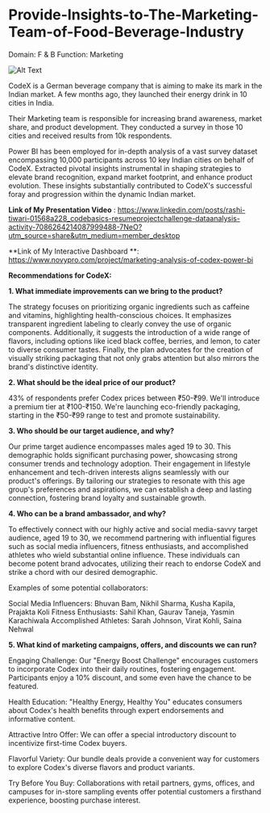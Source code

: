 # Provide-Insights-to-The-Marketing-Team-of-Food-Beverage-Industry

Domain: F & B Function: Marketing


![Alt Text](https://github.com/Rashi-tiwary21/logos/blob/main/Screenshot%202023-07-15%20155406.png)


CodeX is a German beverage company that is aiming to make its mark in the Indian market. A few months ago, they launched their energy drink in 10 cities in India.

Their Marketing team is responsible for increasing brand awareness, market share, and product development. They conducted a survey in those 10 cities and received results from 10k respondents.

Power BI has been employed for in-depth analysis of a vast survey dataset encompassing 10,000 participants across 10 key Indian cities on behalf of CodeX. Extracted pivotal insights instrumental in shaping strategies to elevate brand recognition, expand market footprint, and enhance product evolution. These insights substantially contributed to CodeX's successful foray and progression within the dynamic Indian market.

**Link of My Presentation Video** : https://www.linkedin.com/posts/rashi-tiwari-01568a228_codebasics-resumeprojectchallenge-dataanalysis-activity-7086264214087999488-7NeO?utm_source=share&utm_medium=member_desktop

**Link of My Interactive Dashboard **: https://www.novypro.com/project/marketing-analysis-of-codex-power-bi

**Recommendations for CodeX:**

**1. What immediate improvements can we bring to the product?**

The strategy focuses on prioritizing organic ingredients such as caffeine and vitamins, highlighting health-conscious choices. It emphasizes transparent ingredient labeling to clearly convey the use of organic components. Additionally, it suggests the introduction of a wide range of flavors, including options like iced black coffee, berries, and lemon, to cater to diverse consumer tastes. Finally, the plan advocates for the creation of visually striking packaging that not only grabs attention but also mirrors the brand's distinctive identity.

**2. What should be the ideal price of our product?**

43% of respondents prefer Codex prices between ₹50-₹99. We'll introduce a premium tier at ₹100-₹150. We're launching eco-friendly packaging, starting in the ₹50-₹99 range to test and promote sustainability.

**3. Who should be our target audience, and why?**

Our prime target audience encompasses males aged 19 to 30. This demographic holds significant purchasing power, showcasing strong consumer trends and technology adoption. Their engagement in lifestyle enhancement and tech-driven interests aligns seamlessly with our product's offerings. By tailoring our strategies to resonate with this age group's preferences and aspirations, we can establish a deep and lasting connection, fostering brand loyalty and sustainable growth.

**4. Who can be a brand ambassador, and why?**

To effectively connect with our highly active and social media-savvy target audience, aged 19 to 30, we recommend partnering with influential figures such as social media influencers, fitness enthusiasts, and accomplished athletes who wield substantial online influence. These individuals can become potent brand advocates, utilizing their reach to endorse CodeX and strike a chord with our desired demographic.

Examples of some potential collaborators:

Social Media Influencers: Bhuvan Bam, Nikhil Sharma, Kusha Kapila, Prajakta Koli
Fitness Enthusiasts: Sahil Khan, Gaurav Taneja, Yasmin Karachiwala
Accomplished Athletes: Sarah Johnson, Virat Kohli, Saina Nehwal

**5. What kind of marketing campaigns, offers, and discounts we can run?**

Engaging Challenge: Our "Energy Boost Challenge" encourages customers to incorporate Codex into their daily routines, fostering engagement. Participants enjoy a 10% discount, and some even have the chance to be featured.

Health Education: "Healthy Energy, Healthy You" educates consumers about Codex's health benefits through expert endorsements and informative content.

Attractive Intro Offer: We can offer a special introductory discount to incentivize first-time Codex buyers.

Flavorful Variety: Our bundle deals provide a convenient way for customers to explore Codex's diverse flavors and product variants.

Try Before You Buy: Collaborations with retail partners, gyms, offices, and campuses for in-store sampling events offer potential customers a firsthand experience, boosting purchase interest.
